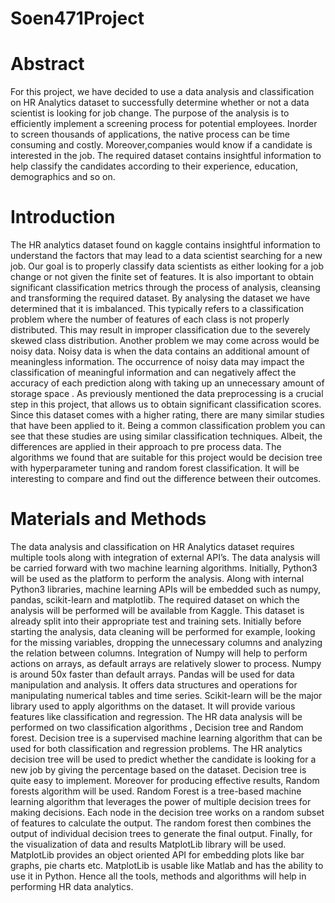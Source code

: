 # Soen471Project

# Abstract

For this project, we have decided to use a data analysis and classification on HR Analytics dataset to successfully determine whether or not a data scientist is looking for job change. The purpose of the analysis is to efficiently implement a screening process for potential employees. Inorder to screen thousands of applications, the native process can be time consuming and costly. Moreover,companies would know if a candidate is interested in the job. The required dataset contains insightful information to help classify the candidates according to their experience, education, demographics and so on.

# Introduction

The HR analytics dataset found on kaggle contains insightful information to understand the factors that may lead to a data scientist searching for a new job. Our goal is to properly classify data scientists as either looking for a job change or not given the finite set of features. It is also important to obtain significant classification metrics through the process of analysis, cleansing and transforming the required dataset. By analysing the dataset we have determined that it is imbalanced. This typically refers to a classification problem where the number of features of each class is not properly distributed. This may result in improper classification due to the severely skewed class distribution. Another problem we may come across would be noisy data. Noisy data is when the data contains an additional amount of meaningless information. The occurrence of noisy data may impact the classification of meaningful information and can negatively affect the accuracy of each prediction along with taking up an unnecessary amount of storage space . As previously mentioned the data preprocessing is a crucial step in this project, that allows us to obtain significant classification scores. Since this dataset comes with a higher rating, there are many similar studies that have been applied to it. Being a common classification problem you can see that these studies are using similar classification techniques. Albeit, the differences are applied in their approach to pre process data. The algorithms we found that are suitable for this project would be decision tree with hyperparameter tuning and random forest classification. It will be interesting to compare and find out the difference between their outcomes.

# Materials and Methods

The data analysis and classification on HR Analytics dataset requires multiple tools along with integration of external API’s. The data analysis will be carried forward with two machine learning algorithms. Initially, Python3 will be used as the platform to  perform the analysis. Along with internal Python3 libraries, machine learning APIs will be embedded such as numpy, pandas, scikit-learn and matplotlib. The required dataset on which the analysis will be performed will be available from Kaggle. This dataset is already split into their appropriate test and training sets. Initially before starting the analysis, data cleaning will be performed for example, looking for the missing variables, dropping the unnecessary columns and analyzing the relation between columns. Integration of Numpy will help to perform actions on arrays, as default arrays are relatively slower to process. Numpy is around 50x faster than default arrays. Pandas will be used for data manipulation and analysis. It offers data structures and operations for manipulating numerical tables and time series. Scikit-learn will be the major library used to apply algorithms on the dataset. It will provide various features like classification and regression. The HR data analysis will be performed on two classification algorithms , Decision tree and Random forest. Decision tree is a supervised machine learning algorithm that can be used for both classification and regression problems. The HR analytics decision tree will be used to predict whether the candidate is looking for a new job by giving the percentage based on the dataset. Decision tree is quite easy to implement. Moreover for producing effective results, Random forests algorithm will be used. Random Forest is a tree-based machine learning algorithm that leverages the power of multiple decision trees for making decisions. Each node in the decision tree works on a random subset of features to calculate the output. The random forest then combines the output of individual decision trees to generate the final output. Finally, for the visualization of data and results MatplotLib library will be used. MatplotLib provides an object oriented API for embedding plots like bar graphs, pie charts etc. MatplotLib is usable like Matlab and has the ability to use it in Python. Hence all the tools, methods and algorithms will help in performing HR data analytics.

